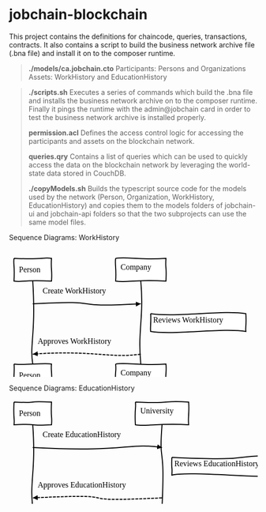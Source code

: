 jobchain-blockchain
===================
This project contains the definitions for chaincode, queries, transactions, contracts. It also contains a script to build the business network archive file (.bna file) and install it on to the composer runtime. 

> **./models/ca.jobchain.cto**
> Participants: Persons and Organizations
> Assets: WorkHistory and EducationHistory

> **./scripts.sh**
> Executes a series of commands which build the .bna file and installs the business network archive on to the composer runtime. 
> Finally it pings the runtime with the admin@jobchain card in order to test the business network archive is installed properly.
> 
> **permission.acl**
> Defines the access control logic for accessing the participants and assets on the blockchain network. 
> 
> **queries.qry**
> Contains a list of queries which can be used to quickly access the data on the blockchain network by leveraging the world-state data stored in CouchDB. 
> 
> **./copyModels.sh**
> Builds the typescript source code for the models used by the network (Person, Organization, WorkHistory, EducationHistory) and copies them to the models folders of jobchain-ui and jobchain-api folders so that the two subprojects can use the same model files.

Sequence Diagrams: WorkHistory

<svg xmlns="http://www.w3.org/2000/svg" width="581" height="300" xmlns:xlink="http://www.w3.org/1999/xlink"><source><![CDATA[Person->Company: Create WorkHistory
Note right of Company: Reviews WorkHistory
Company-->Person: Approves WorkHistory
]]></source><desc></desc><defs><marker viewBox="0 0 5 5" markerWidth="5" markerHeight="5" orient="auto" refX="5" refY="2.5" id="markerArrowBlock"><path d="M 0 0 L 5 2.5 L 0 5 z"></path></marker><marker viewBox="0 0 9.6 16" markerWidth="4" markerHeight="16" orient="auto" refX="9.6" refY="8" id="markerArrowOpen"><path d="M 9.6,8 1.92,16 0,13.7 5.76,8 0,2.286 1.92,0 9.6,8 z"></path></marker></defs><g class="title"></g><g class="actor"><path d="M10,20C73.8,23.0 67.8,17.0 86.0,20.0C84.2,42.2 87.8,43.0 86.0,66.0C22.2,63.0 28.2,69.0 10.0,66.0C11.8,30.1 8.2,33.8 10.0,20.0" style="stroke-width: 2;" stroke="#000000" fill="#ffffff"></path><text x="20" y="48" style="font-size: 16px; font-family: danielbd;"><tspan x="20">Person</tspan></text></g><g class="actor"><path d="M10,234C22.2,237.0 73.8,231.0 86.0,234.0C84.2,245.0 87.8,249.8 86.0,280.0C60.5,283.0 24.0,277.0 10.0,280.0C8.2,269.0 11.8,245.0 10.0,234.0" style="stroke-width: 2;" stroke="#000000" fill="#ffffff"></path><text x="20" y="262" style="font-size: 16px; font-family: danielbd;"><tspan x="20">Person</tspan></text></g><path d="M48.0,66.0C54.7,174.8 41.3,193.7 48.0,234.0" style="stroke-width: 2;" stroke="#000000" fill="none"></path><g class="actor"><path d="M216,20C240.5,15.9 261.6,24.1 318.0,20.0C316.2,46.1 319.8,30.2 318.0,66.0C250.5,61.9 240.5,70.1 216.0,66.0C217.8,41.3 214.2,31.0 216.0,20.0" style="stroke-width: 2;" stroke="#000000" fill="#ffffff"></path><text x="226" y="43" style="font-size: 16px; font-family: danielbd;"><tspan x="226">Company</tspan></text></g><g class="actor"><path d="M216,234C236.9,229.9 266.5,238.1 318.0,234.0C319.8,251.8 316.2,251.3 318.0,280.0C238.1,284.1 273.4,275.9 216.0,280.0C214.2,245.0 217.8,251.7 216.0,234.0" style="stroke-width: 2;" stroke="#000000" fill="#ffffff"></path><text x="226" y="257" style="font-size: 16px; font-family: danielbd;"><tspan x="226">Company</tspan></text></g><path d="M267.0,66.0C273.7,140.1 260.3,165.8 267.0,234.0" style="stroke-width: 2;" stroke="#000000" fill="none"></path><g class="signal"><text x="68" y="91" style="font-size: 16px; font-family: danielbd;"><tspan x="68">Create WorkHistory</tspan></text><path d="M48.0,112.0C214.4,103.2 100.6,120.8 267.0,112.0" style="stroke-width: 2; marker-end: url(&quot;#markerArrowBlock&quot;);" stroke="#000000" fill="none"></path></g><g class="note"><path d="M287,132C339.6,139.7 433.7,124.3 480.0,132.0C481.4,159.1 478.6,158.7 480.0,168.0C433.7,160.3 333.3,175.7 287.0,168.0C285.6,162.2 288.4,146.3 287.0,132.0" style="stroke-width: 2;" stroke="#000000" fill="#ffffff"></path><text x="292" y="150" style="font-size: 16px; font-family: danielbd;"><tspan x="292">Reviews WorkHistory</tspan></text></g><g class="signal"><text x="58" y="193" style="font-size: 16px; font-family: danielbd;"><tspan x="58">Approves WorkHistory</tspan></text><path d="M267.0,214.0C202.9,222.8 168.8,205.2 48.0,214.0" style="stroke-width: 2; stroke-dasharray: 6, 2; marker-end: url(&quot;#markerArrowBlock&quot;);" stroke="#000000" fill="none"></path></g></svg>

Sequence Diagrams: EducationHistory
<svg xmlns="http://www.w3.org/2000/svg" width="670" height="300" xmlns:xlink="http://www.w3.org/1999/xlink"><source><![CDATA[Person->University: Create EducationHistory
Note right of University: Reviews EducationHistory
University-->Person: Approves EducationHistory]]></source><desc></desc><defs><marker viewBox="0 0 5 5" markerWidth="5" markerHeight="5" orient="auto" refX="5" refY="2.5" id="markerArrowBlock"><path d="M 0 0 L 5 2.5 L 0 5 z"></path></marker><marker viewBox="0 0 9.6 16" markerWidth="4" markerHeight="16" orient="auto" refX="9.6" refY="8" id="markerArrowOpen"><path d="M 9.6,8 1.92,16 0,13.7 5.76,8 0,2.286 1.92,0 9.6,8 z"></path></marker></defs><g class="title"></g><g class="actor"><path d="M10,20C73.8,23.0 22.2,17.0 86.0,20.0C84.2,55.0 87.8,48.1 86.0,66.0C29.2,69.0 67.8,63.0 10.0,66.0C11.8,53.5 8.2,55.0 10.0,20.0" style="stroke-width: 2;" stroke="#000000" fill="#ffffff"></path><text x="20" y="48" style="font-size: 16px; font-family: danielbd;"><tspan x="20">Person</tspan></text></g><g class="actor"><path d="M10,234C48.5,231.0 22.2,237.0 86.0,234.0C87.8,245.0 84.2,254.7 86.0,280.0C22.2,283.0 49.4,277.0 10.0,280.0C11.8,249.8 8.2,245.0 10.0,234.0" style="stroke-width: 2;" stroke="#000000" fill="#ffffff"></path><text x="20" y="262" style="font-size: 16px; font-family: danielbd;"><tspan x="20">Person</tspan></text></g><path d="M48.0,66.0C54.7,161.6 41.3,179.1 48.0,234.0" style="stroke-width: 2;" stroke="#000000" fill="none"></path><g class="actor"><path d="M256,20C338.1,24.3 306.3,15.7 364.0,20.0C365.8,41.3 362.2,50.6 364.0,66.0C304.4,61.7 279.1,70.3 256.0,66.0C254.2,31.0 257.8,31.8 256.0,20.0" style="stroke-width: 2;" stroke="#000000" fill="#ffffff"></path><text x="266" y="43" style="font-size: 16px; font-family: danielbd;"><tspan x="266">University</tspan></text></g><g class="actor"><path d="M256,234C310.4,238.3 346.7,229.7 364.0,234.0C362.2,269.0 365.8,254.3 364.0,280.0C328.2,284.3 346.7,275.7 256.0,280.0C257.8,245.0 254.2,241.4 256.0,234.0" style="stroke-width: 2;" stroke="#000000" fill="#ffffff"></path><text x="266" y="257" style="font-size: 16px; font-family: danielbd;"><tspan x="266">University</tspan></text></g><path d="M310.0,66.0C303.3,157.1 316.7,92.9 310.0,234.0" style="stroke-width: 2;" stroke="#000000" fill="none"></path><g class="signal"><text x="68" y="91" style="font-size: 16px; font-family: danielbd;"><tspan x="68">Create EducationHistory</tspan></text><path d="M48.0,112.0C240.3,122.5 239.0,101.5 310.0,112.0" style="stroke-width: 2; marker-end: url(&quot;#markerArrowBlock&quot;);" stroke="#000000" fill="none"></path></g><g class="note"><path d="M330,132C528.2,141.4 434.5,122.6 566.0,132.0C567.4,157.3 564.6,140.6 566.0,168.0C528.2,177.4 367.8,158.6 330.0,168.0C331.4,145.6 328.6,162.2 330.0,132.0" style="stroke-width: 2;" stroke="#000000" fill="#ffffff"></path><text x="335" y="150" style="font-size: 16px; font-family: danielbd;"><tspan x="335">Reviews EducationHistory</tspan></text></g><g class="signal"><text x="58" y="193" style="font-size: 16px; font-family: danielbd;"><tspan x="58">Approves EducationHistory</tspan></text><path d="M310.0,214.0C92.7,224.5 268.1,203.5 48.0,214.0" style="stroke-width: 2; stroke-dasharray: 6, 2; marker-end: url(&quot;#markerArrowBlock&quot;);" stroke="#000000" fill="none"></path></g></svg>